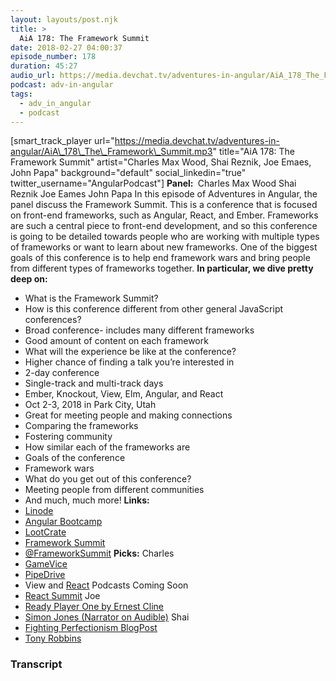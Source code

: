 ```yaml
---
layout: layouts/post.njk
title: >
  AiA 178: The Framework Summit
date: 2018-02-27 04:00:37
episode_number: 178
duration: 45:27
audio_url: https://media.devchat.tv/adventures-in-angular/AiA_178_The_Framework_Summit.mp3
podcast: adv-in-angular
tags:
  - adv_in_angular
  - podcast
---
```


[smart\_track\_player url="https://media.devchat.tv/adventures-in-angular/AiA\_178\_The\_Framework\_Summit.mp3" title="AiA 178: The Framework Summit" artist="Charles Max Wood, Shai Reznik, Joe Emaes, John Papa" background="default" social\_linkedin="true" twitter\_username="AngularPodcast"] **Panel:&nbsp;** Charles Max Wood Shai Reznik Joe Eames John Papa In this episode of Adventures in Angular, the panel discuss the Framework Summit. This is a conference that is focused on front-end frameworks, such as Angular, React, and Ember. Frameworks are such a central piece to front-end development, and so this conference is going to be detailed towards people who are working with multiple types of frameworks or want to learn about new frameworks. One of the biggest goals of this conference is to help end framework wars and bring people from different types of frameworks together. **In particular, we dive pretty deep on:**

- What is the Framework Summit?
- How is this conference different from other general JavaScript conferences?
- Broad conference- includes many different frameworks
- Good amount of content on each framework
- What will the experience be like at the conference?
- Higher chance of finding a talk you’re interested in
- 2-day conference
- Single-track and multi-track days
- Ember, Knockout, View, Elm, Angular, and React
- Oct 2-3, 2018 in Park City, Utah
- Great for meeting people and making connections
- Comparing the frameworks
- Fostering community
- How similar each of the frameworks are
- Goals of the conference
- Framework wars
- What do you get out of this conference?
- Meeting people from different communities
- And much, much more!
  **Links: &nbsp;**
- [Linode](https://promo.linode.com/adventuresinangular/)
- [Angular Bootcamp](https://angularbootcamp.com/)
- [LootCrate](https://www.lootcrate.com/)
- [Framework Summit](https://www.frameworksummit.com/)
- [@FrameworkSummit](https://twitter.com/FrameworkSummit)
  **Picks:** Charles
- [GameVice](https://gamevice.com/)
- [PipeDrive](https://www.pipedrive.com/en/gettingstarted?utm_source=google&utm_medium=cpc&utm_campaign=US_Brd_Pure_Brand_Exact&utm_term=pipe%2520drive&ad_matchtype=e&device=c&gclid=Cj0KCQiA2snUBRDfARIsAIGfpqGdrsE9szQ943oAUiy39XMEMP4BbVfNglW_RpI0XYqQWjn6KUE1-4MaA)
- View and [React](https://reactroundup.com/) Podcasts Coming Soon
- [React Summit](https://reactdevsummit.com/)
  Joe
- [Ready Player One by Ernest Cline](https://www.amazon.com/Ready-Player-One-Ernest-Cline/dp/0307887448)
- [Simon Jones (Narrator on Audible)](https://www.audible.com/search?searchNarrator=Simon+Jones)
  Shai
- [Fighting Perfectionism BlogPost](https://medium.com/@shairez)
- [Tony Robbins](https://www.tonyrobbins.com/)

### Transcript
